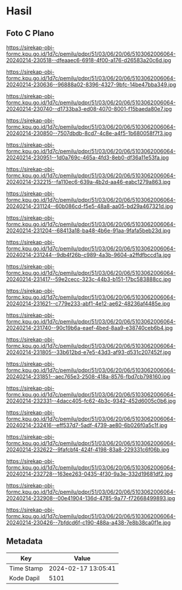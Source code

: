 # Hasil

## Foto C Plano

https://sirekap-obj-formc.kpu.go.id/1d7c/pemilu/pdpr/51/03/06/20/06/5103062006064-20240214-230518--dfeaaec6-6918-4f00-a176-d26583a20c6d.jpg

https://sirekap-obj-formc.kpu.go.id/1d7c/pemilu/pdpr/51/03/06/20/06/5103062006064-20240214-230636--96888a02-8396-4327-9bfc-14be47bba349.jpg

https://sirekap-obj-formc.kpu.go.id/1d7c/pemilu/pdpr/51/03/06/20/06/5103062006064-20240214-230740--d1733ba3-ed08-4070-8001-f15baeda80e7.jpg

https://sirekap-obj-formc.kpu.go.id/1d7c/pemilu/pdpr/51/03/06/20/06/5103062006064-20240214-230850--7507dbdb-8cd7-4c8e-a4f5-1b680058f7f3.jpg

https://sirekap-obj-formc.kpu.go.id/1d7c/pemilu/pdpr/51/03/06/20/06/5103062006064-20240214-230951--1d0a769c-465a-4fd3-8eb0-df36a11e53fa.jpg

https://sirekap-obj-formc.kpu.go.id/1d7c/pemilu/pdpr/51/03/06/20/06/5103062006064-20240214-232215--fa110ec6-639a-4b2d-aa46-eabc1279a863.jpg

https://sirekap-obj-formc.kpu.go.id/1d7c/pemilu/pdpr/51/03/06/20/06/5103062006064-20240214-231124--60b086cd-f5e5-48a8-aa05-bd29a467321d.jpg

https://sirekap-obj-formc.kpu.go.id/1d7c/pemilu/pdpr/51/03/06/20/06/5103062006064-20240214-231204--68413a18-ba48-4b6e-91aa-9fafa5beb23d.jpg

https://sirekap-obj-formc.kpu.go.id/1d7c/pemilu/pdpr/51/03/06/20/06/5103062006064-20240214-231244--9db4f26b-c989-4a3b-9604-a2ffdfbccd1a.jpg

https://sirekap-obj-formc.kpu.go.id/1d7c/pemilu/pdpr/51/03/06/20/06/5103062006064-20240214-231417--59e2cecc-323c-44b3-b151-17bc583888cc.jpg

https://sirekap-obj-formc.kpu.go.id/1d7c/pemilu/pdpr/51/03/06/20/06/5103062006064-20240214-231621--c779e233-abf1-4e12-ae62-48236af4485e.jpg

https://sirekap-obj-formc.kpu.go.id/1d7c/pemilu/pdpr/51/03/06/20/06/5103062006064-20240214-231740--90c19b6a-eaef-4bed-8aa9-e38740ceb6b4.jpg

https://sirekap-obj-formc.kpu.go.id/1d7c/pemilu/pdpr/51/03/06/20/06/5103062006064-20240214-231805--33b612bd-e7e5-43d3-af93-d531c207452f.jpg

https://sirekap-obj-formc.kpu.go.id/1d7c/pemilu/pdpr/51/03/06/20/06/5103062006064-20240214-231851--aec765e3-2508-418a-8576-fbd7cb798160.jpg

https://sirekap-obj-formc.kpu.go.id/1d7c/pemilu/pdpr/51/03/06/20/06/5103062006064-20240214-232331--4dacc405-fc62-4b3c-9342-452d6005c0b6.jpg

https://sirekap-obj-formc.kpu.go.id/1d7c/pemilu/pdpr/51/03/06/20/06/5103062006064-20240214-232416--eff537d7-5adf-4739-ae80-6b026f0a5c1f.jpg

https://sirekap-obj-formc.kpu.go.id/1d7c/pemilu/pdpr/51/03/06/20/06/5103062006064-20240214-232622--9fafcbf4-424f-4198-83a8-229331c6f06b.jpg

https://sirekap-obj-formc.kpu.go.id/1d7c/pemilu/pdpr/51/03/06/20/06/5103062006064-20240214-232728--163ee263-0435-4f30-9a3e-332d19681df2.jpg

https://sirekap-obj-formc.kpu.go.id/1d7c/pemilu/pdpr/51/03/06/20/06/5103062006064-20240214-232908--00e41904-136d-4785-9a77-f72668499893.jpg

https://sirekap-obj-formc.kpu.go.id/1d7c/pemilu/pdpr/51/03/06/20/06/5103062006064-20240214-230426--7bfdcd6f-c190-488a-a438-7e8b38ca0f1e.jpg


## Metadata

| Key        | Value               |
| ---------- | ------------------- |
| Time Stamp | 2024-02-17 13:05:41 |
| Kode Dapil | 5101                |



